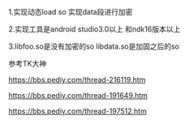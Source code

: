 
1.实现动态load so 实现data段进行加密 


2.实现工具是android studio3.0以上 和ndk16版本以上

3.libfoo.so是没有加密的so libdata.so是加固之后的so

参考TK大神

https://bbs.pediy.com/thread-216119.htm

https://bbs.pediy.com/thread-191649.htm

https://bbs.pediy.com/thread-197512.htm
